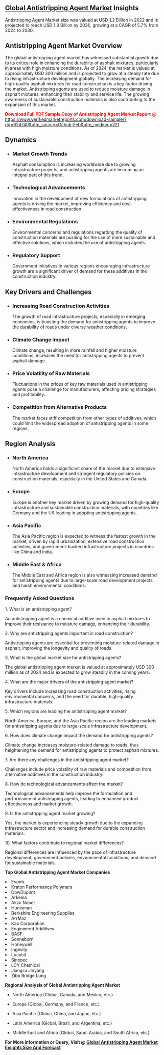 <h2><a href="https://www.verifiedmarketreports.com/download-sample/?rid=624740&amp;utm_source=Github&amp;utm_medium=221" target="_blank">Global Antistripping Agent Market</a> Insights</h2><p>Antistripping Agent Market size was valued at USD 1.2 Billion in 2022 and is projected to reach USD 1.8 Billion by 2030, growing at a CAGR of 5.7% from 2024 to 2030.</p><p> <h2>Antistripping Agent Market Overview</h2> <p>The global antistripping agent market has witnessed substantial growth due to its critical role in enhancing the durability of asphalt mixtures, particularly in areas with high moisture conditions. As of 2024, the market is valued at approximately USD 300 million and is projected to grow at a steady rate due to rising infrastructure development globally. The increasing demand for high-quality asphalt mixtures for road construction is a key factor driving the market. Antistripping agents are used to reduce moisture damage in asphalt mixtures, enhancing their stability and service life. The growing awareness of sustainable construction materials is also contributing to the expansion of this market.</p> <p><p><span class=""><span style="color: #ff0000;"><strong>Download Full PDF Sample Copy of Antistripping Agent Market Report</strong> @ </span><a href="https://www.verifiedmarketreports.com/download-sample/?rid=624740&amp;utm_source=Github-Feb&amp;utm_medium=221" target="_blank">https://www.verifiedmarketreports.com/download-sample/?rid=624740&amp;utm_source=Github-Feb&amp;utm_medium=221</a></span></p></p> <h2>Dynamics</h2> <ul> <li><h3>Market Growth Trends</h3>Asphalt consumption is increasing worldwide due to growing infrastructure projects, and antistripping agents are becoming an integral part of this trend.</li> <li><h3>Technological Advancements</h3>Innovation in the development of new formulations of antistripping agents is driving the market, improving efficiency and cost-effectiveness in road construction.</li> <li><h3>Environmental Regulations</h3>Environmental concerns and regulations regarding the quality of construction materials are pushing for the use of more sustainable and effective solutions, which includes the use of antistripping agents.</li> <li><h3>Regulatory Support</h3>Government initiatives in various regions encouraging infrastructure growth are a significant driver of demand for these additives in the construction industry.</li> </ul> <h2>Key Drivers and Challenges</h2> <ul> <li><h3>Increasing Road Construction Activities</h3>The growth of road infrastructure projects, especially in emerging economies, is boosting the demand for antistripping agents to improve the durability of roads under diverse weather conditions.</li> <li><h3>Climate Change Impact</h3>Climate change, resulting in more rainfall and higher moisture conditions, increases the need for antistripping agents to prevent asphalt damage.</li> <li><h3>Price Volatility of Raw Materials</h3>Fluctuations in the prices of key raw materials used in antistripping agents pose a challenge for manufacturers, affecting pricing strategies and profitability.</li> <li><h3>Competition from Alternative Products</h3>The market faces stiff competition from other types of additives, which could limit the widespread adoption of antistripping agents in some regions.</li> </ul> <h2>Region Analysis</h2> <ul> <li><h3>North America</h3>North America holds a significant share of the market due to extensive infrastructure development and stringent regulatory policies on construction materials, especially in the United States and Canada.</li> <li><h3>Europe</h3>Europe is another key market driven by growing demand for high-quality infrastructure and sustainable construction materials, with countries like Germany and the UK leading in adopting antistripping agents.</li> <li><h3>Asia Pacific</h3>The Asia Pacific region is expected to witness the fastest growth in the market, driven by rapid urbanization, extensive road construction activities, and government-backed infrastructure projects in countries like China and India.</li> <li><h3>Middle East & Africa</h3>The Middle East and Africa region is also witnessing increased demand for antistripping agents due to large-scale road development projects and harsh environmental conditions.</li> </ul> <h3>Frequently Asked Questions</h3> <p>1. What is an antistripping agent?</p> <p>An antistripping agent is a chemical additive used in asphalt mixtures to improve their resistance to moisture damage, enhancing their durability.</p> <p>2. Why are antistripping agents important in road construction?</p> <p>Antistripping agents are essential for preventing moisture-related damage in asphalt, improving the longevity and quality of roads.</p> <p>3. What is the global market size for antistripping agents?</p> <p>The global antistripping agent market is valued at approximately USD 300 million as of 2024 and is expected to grow steadily in the coming years.</p> <p>4. What are the major drivers of the antistripping agent market?</p> <p>Key drivers include increasing road construction activities, rising environmental concerns, and the need for durable, high-quality infrastructure materials.</p> <p>5. Which regions are leading the antistripping agent market?</p> <p>North America, Europe, and the Asia Pacific region are the leading markets for antistripping agents due to large-scale infrastructure development.</p> <p>6. How does climate change impact the demand for antistripping agents?</p> <p>Climate change increases moisture-related damage to roads, thus heightening the demand for antistripping agents to protect asphalt mixtures.</p> <p>7. Are there any challenges in the antistripping agent market?</p> <p>Challenges include price volatility of raw materials and competition from alternative additives in the construction industry.</p> <p>8. How do technological advancements affect the market?</p> <p>Technological advancements help improve the formulation and performance of antistripping agents, leading to enhanced product effectiveness and market growth.</p> <p>9. Is the antistripping agent market growing?</p> <p>Yes, the market is experiencing steady growth due to the expanding infrastructure sector and increasing demand for durable construction materials.</p> <p>10. What factors contribute to regional market differences?</p> <p>Regional differences are influenced by the pace of infrastructure development, government policies, environmental conditions, and demand for sustainable materials.</p> </p><p><strong>Top Global Antistripping Agent Market Companies</strong></p><div data-test-id=""><p><li>Evonik</li><li> Kraton Performance Polymers</li><li> DowDupont</li><li> Arkema</li><li> Akzo Nobel</li><li> Huntsman</li><li> Berkshire Engineering Supplies</li><li> ArrMaz</li><li> Kao Corporation</li><li> Engineered Additives</li><li> BASF</li><li> Sonneborn</li><li> Honeywell</li><li> Ingevity</li><li> Lucobit</li><li> Sinopec</li><li> LCY Chemical</li><li> Jiangsu Jinyang</li><li> Zibo Bridge Lung</li></p><div><strong>Regional Analysis of&nbsp;Global Antistripping Agent Market</strong></div><ul><li dir="ltr"><p dir="ltr">North America&nbsp;(Global, Canada, and Mexico, etc.)</p></li><li dir="ltr"><p dir="ltr">Europe (Global, Germany, and France, etc.)</p></li><li dir="ltr"><p dir="ltr">Asia Pacific&nbsp;(Global, China, and Japan, etc.)</p></li><li dir="ltr"><p dir="ltr">Latin America&nbsp;(Global, Brazil, and Argentina, etc.)</p></li><li dir="ltr">Middle East and Africa&nbsp;(Global, Saudi Arabia, and South Africa, etc.)</li></ul><p><strong>For More Information or Query, Visit @&nbsp;</strong><strong><a href="https://www.verifiedmarketreports.com/product/antistripping-agent-market/?utm_source=Github&amp;utm_medium=221" target="_blank">Global Antistripping Agent Market Insights Size And Forecast</a></strong></p></div>
